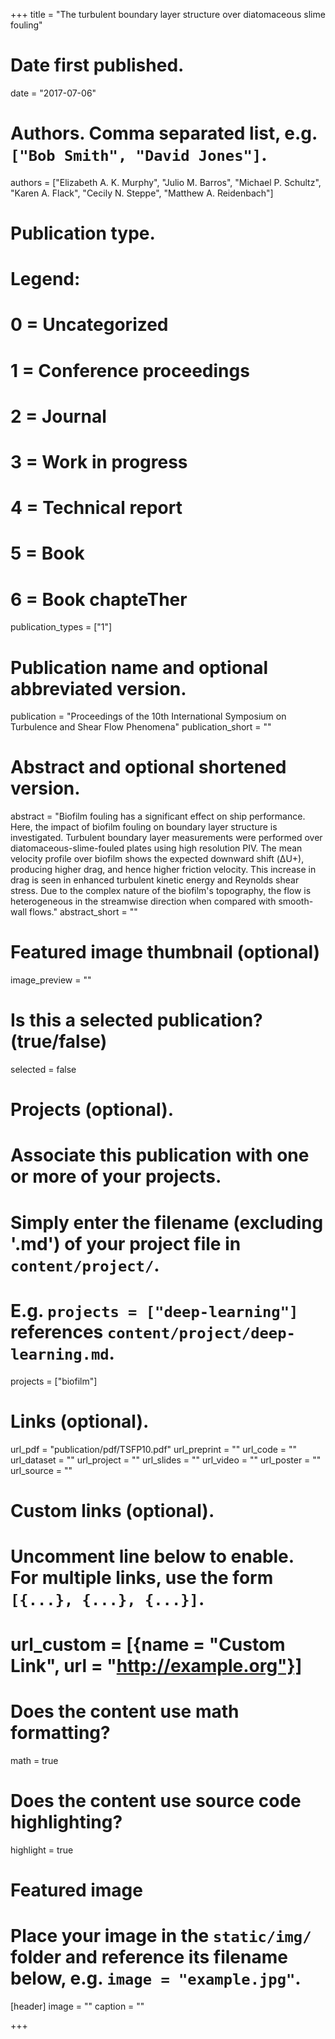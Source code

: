 +++
title = "The turbulent boundary layer structure over diatomaceous slime fouling"

# Date first published.
date = "2017-07-06"

# Authors. Comma separated list, e.g. `["Bob Smith", "David Jones"]`.
authors = ["Elizabeth A. K. Murphy", "Julio M. Barros", "Michael P. Schultz", "Karen A. Flack", "Cecily N. Steppe", "Matthew A. Reidenbach"]

# Publication type.
# Legend:
# 0 = Uncategorized
# 1 = Conference proceedings
# 2 = Journal
# 3 = Work in progress
# 4 = Technical report
# 5 = Book
# 6 = Book chapteTher
publication_types = ["1"]

# Publication name and optional abbreviated version.
publication = "Proceedings of the 10th International Symposium on Turbulence and Shear Flow Phenomena"
publication_short = ""

# Abstract and optional shortened version.
abstract = "Biofilm fouling has a significant effect on ship performance. Here, the impact of biofilm fouling on boundary layer structure is investigated. Turbulent boundary layer measurements were performed over diatomaceous-slime-fouled plates using high resolution PIV. The mean velocity profile over biofilm shows the expected downward shift (ΔU+), producing higher drag, and hence higher friction velocity. This increase in drag is seen in enhanced turbulent kinetic energy and Reynolds shear stress. Due to the complex nature of the biofilm's topography, the flow is heterogeneous in the streamwise direction when compared with smooth-wall flows."
abstract_short = ""

# Featured image thumbnail (optional)
image_preview = ""

# Is this a selected publication? (true/false)
selected = false

# Projects (optional).
#   Associate this publication with one or more of your projects.
#   Simply enter the filename (excluding '.md') of your project file in `content/project/`.
#   E.g. `projects = ["deep-learning"]` references `content/project/deep-learning.md`.
projects = ["biofilm"]

# Links (optional).
url_pdf = "publication/pdf/TSFP10.pdf"
url_preprint = ""
url_code = ""
url_dataset = ""
url_project = ""
url_slides = ""
url_video = ""
url_poster = ""
url_source = ""

# Custom links (optional).
#   Uncomment line below to enable. For multiple links, use the form `[{...}, {...}, {...}]`.
# url_custom = [{name = "Custom Link", url = "http://example.org"}]

# Does the content use math formatting?
math = true

# Does the content use source code highlighting?
highlight = true

# Featured image
# Place your image in the `static/img/` folder and reference its filename below, e.g. `image = "example.jpg"`.
[header]
image = ""
caption = ""

+++
